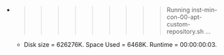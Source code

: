 * >>>>>>>>> Running inst-min-con-00-apt-custom-repository.sh ...
  * Disk size = 626276K. Space Used = 6468K. Runtime = 00:00:00:03.
